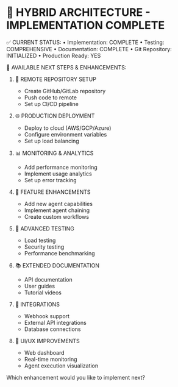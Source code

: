 🎉 HYBRID ARCHITECTURE - IMPLEMENTATION COMPLETE
========================================================

✅ CURRENT STATUS:
• Implementation: COMPLETE
• Testing: COMPREHENSIVE 
• Documentation: COMPLETE
• Git Repository: INITIALIZED
• Production Ready: YES

🚀 AVAILABLE NEXT STEPS & ENHANCEMENTS:

1. 📡 REMOTE REPOSITORY SETUP
   - Create GitHub/GitLab repository
   - Push code to remote
   - Set up CI/CD pipeline

2. 🌐 PRODUCTION DEPLOYMENT
   - Deploy to cloud (AWS/GCP/Azure)
   - Configure environment variables
   - Set up load balancing

3. 📊 MONITORING & ANALYTICS
   - Add performance monitoring
   - Implement usage analytics
   - Set up error tracking

4. 🔧 FEATURE ENHANCEMENTS
   - Add new agent capabilities
   - Implement agent chaining
   - Create custom workflows

5. 🧪 ADVANCED TESTING
   - Load testing
   - Security testing
   - Performance benchmarking

6. 📚 EXTENDED DOCUMENTATION
   - API documentation
   - User guides
   - Tutorial videos

7. 🔌 INTEGRATIONS
   - Webhook support
   - External API integrations
   - Database connections

8. 🎨 UI/UX IMPROVEMENTS
   - Web dashboard
   - Real-time monitoring
   - Agent execution visualization

Which enhancement would you like to implement next?
